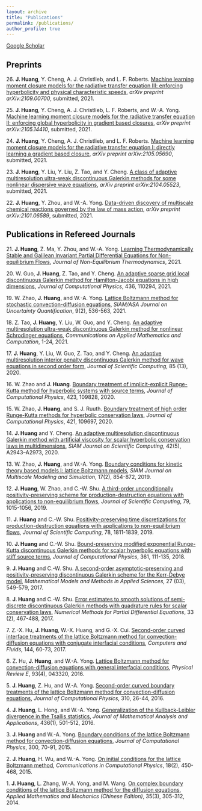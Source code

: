 ```yaml
---
layout: archive
title: "Publications"
permalink: /publications/
author_profile: true
---
```


[Google Scholar](https://scholar.google.com/citations?user=oGmIfDQAAAAJ&hl=en)

## Preprints
26\. **J. Huang**, Y. Cheng, A. J. Christlieb, and L. F. Roberts. [Machine learning moment closure models for the radiative transfer equation III: enforcing hyperbolicity and physical characteristic speeds](https://arxiv.org/abs/2109.00700), *arXiv preprint arXiv:2109.00700*, submitted, 2021.

25\. **J. Huang**, Y. Cheng, A. J. Christlieb, L. F. Roberts, and W.-A. Yong. [Machine learning moment closure models for the radiative transfer equation II: enforcing global hyperbolicity in gradient based closures](https://arxiv.org/abs/2105.14410), *arXiv preprint arXiv:2105.14410*, submitted, 2021.

24\. **J. Huang**, Y. Cheng, A. J. Christlieb, and L. F. Roberts. [Machine learning moment closure models for the radiative transfer equation I: directly learning a gradient based closure](https://arxiv.org/abs/2105.05690), *arXiv preprint arXiv:2105.05690*, submitted, 2021.

23\. **J. Huang**, Y. Liu, Y. Liu, Z. Tao, and Y. Cheng. [A class of adaptive multiresolution ultra-weak discontinuous Galerkin methods for some nonlinear dispersive wave equations](https://arxiv.org/abs/2104.05523), *arXiv preprint arXiv:2104.05523*, submitted, 2021.

22\. **J. Huang**, Y. Zhou, and W.-A. Yong. [Data-driven discovery of multiscale chemical reactions governed by the law of mass action](https://arxiv.org/abs/2101.06589), *arXiv preprint arXiv:2101.06589*, submitted, 2021.

## Publications in Refereed Journals
21\. **J. Huang**, Z. Ma, Y. Zhou, and W.-A. Yong. [Learning Thermodynamically Stable and Galilean Invariant Partial Differential Equations for Non-equilibrium Flows](https://www.degruyter.com/document/doi/10.1515/jnet-2021-0008/html), *Journal of Non-Equilibrium Thermodynamics*, 2021.

20\. W. Guo, **J. Huang**, Z. Tao, and Y. Cheng. [An adaptive sparse grid local discontinuous Galerkin method for Hamilton-Jacobi equations in high dimensions](https://www.sciencedirect.com/science/article/pii/S0021999121001893), *Journal of Computational Physics*, 436, 110294, 2021.

19\. W. Zhao, **J. Huang**, and W.-A. Yong. [Lattice Boltzmann method for stochastic convection-diffusion equations](https://epubs.siam.org/doi/abs/10.1137/19M1270665), *SIAM/ASA Journal on Uncertainty Quantification*, 9(2), 536-563, 2021.

18\. Z. Tao, **J. Huang**, Y. Liu, W. Guo, and Y. Cheng. [An adaptive multiresolution ultra-weak discontinuous Galerkin method for nonlinear Schrodinger equations](https://link.springer.com/article/10.1007/s42967-020-00096-0), *Communications on Applied Mathematics and Computation*, 1-24, 2021.

17\. **J. Huang**, Y. Liu, W. Guo, Z. Tao, and Y. Cheng. [An adaptive multiresolution interior penalty discontinuous Galerkin method for wave equations in second order form](https://link.springer.com/article/10.1007/s10915-020-01322-w), *Journal of Scientific Computing*, 85 (13), 2020.

16\. W. Zhao and **J. Huang**. [Boundary treatment of implicit-explicit Runge-Kutta method for hyperbolic systems with source terms](https://www.sciencedirect.com/science/article/pii/S0021999120306021), *Journal of Computational Physics*, 423, 109828, 2020.

15\. W. Zhao, **J. Huang**, and S. J. Ruuth. [Boundary treatment of high order Runge-Kutta methods for hyperbolic conservation laws](https://www.sciencedirect.com/science/article/pii/S002199912030471X?via=ihub), *Journal of Computational Physics*, 421, 109697, 2020.

14\. **J. Huang** and Y. Cheng. [An adaptive multiresolution discontinuous Galerkin method with artificial viscosity for scalar hyperbolic conservation laws in multidimensions](https://epubs.siam.org/doi/abs/10.1137/19M126565X), *SIAM Journal on Scientific Computing*, 42(5), A2943–A2973, 2020.

13\. W. Zhao, **J. Huang**, and W.-A. Yong. [Boundary conditions for kinetic theory based models I: lattice Boltzmann models](https://epubs.siam.org/doi/abs/10.1137/18M1201986), *SIAM Journal on Multiscale Modeling and Simulation*, 17(2), 854-872, 2019.

12\. **J. Huang**, W. Zhao, and C.-W. Shu. [A third-order unconditionally positivity-preserving scheme for production-destruction equations with applications to non-equilibrium flows](https://link.springer.com/article/10.1007/s10915-018-0881-9), *Journal of Scientific Computing*, 79, 1015-1056, 2019.

11\. **J. Huang** and C.-W. Shu. [Positivity-preserving time discretizations for production-destruction equations with applications to non-equilibrium flows](https://link.springer.com/article/10.1007/s10915-018-0852-1), *Journal of Scientific Computing*, 78, 1811-1839, 2019.

10\. **J. Huang** and C.-W. Shu. [Bound-preserving modified exponential Runge-Kutta discontinuous Galerkin methods for scalar hyperbolic equations with stiff source terms](https://www.sciencedirect.com/science/article/pii/S0021999118300731), *Journal of Computational Physics*, 361, 111-135, 2018.

9\. **J. Huang** and C.-W. Shu. [A second-order asymptotic-preserving and positivity-preserving discontinuous Galerkin scheme for the Kerr-Debye model](https://www.worldscientific.com/doi/abs/10.1142/S0218202517500099), *Mathematical Models and Methods in Applied Sciences*, 27 (03), 549-579, 2017.

8\. **J. Huang** and C.-W. Shu. [Error estimates to smooth solutions of semi-discrete discontinuous Galerkin methods with quadrature rules for scalar conservation laws](https://onlinelibrary.wiley.com/doi/full/10.1002/num.22089), *Numerical Methods for Partial Differential Equations*, 33 (2), 467-488, 2017.

7\. Z.-X. Hu, **J. Huang**, W.-X. Huang, and G.-X. Cui. [Second-order curved interface treatments of the lattice Boltzmann method for convection-diffusion equations with conjugate interfacial conditions](https://www.sciencedirect.com/science/article/pii/S0045793016303772), *Computers and Fluids*, 144, 60-73, 2017.

6\. Z. Hu, **J. Huang**, and W.-A. Yong. [Lattice Boltzmann method for convection-diffusion equations with general interfacial conditions](https://journals.aps.org/pre/abstract/10.1103/PhysRevE.93.043320), *Physical Review E*, 93(4), 043320, 2016.

5\. **J. Huang**, Z. Hu, and W.-A. Yong. [Second-order curved boundary treatments of the lattice Boltzmann method for convection-diffusion equations](https://www.sciencedirect.com/science/article/pii/S0021999116000097), *Journal of Computational Physics*, 310, 26-44, 2016.

4\. **J. Huang**, L. Hong, and W.-A. Yong. [Generalization of the Kullback-Leibler divergence in the Tsallis statistics](https://www.sciencedirect.com/science/article/pii/S0022247X15011142), *Journal of Mathematical Analysis and Applications*, 436(1), 501-512, 2016.

3\. **J. Huang** and W.-A. Yong. [Boundary conditions of the lattice Boltzmann method for convection-diffusion equations](https://www.sciencedirect.com/science/article/pii/S0021999115004908), *Journal of Computational Physics*, 300, 70-91, 2015.

2\. **J. Huang**, H. Wu, and W.-A. Yong. [On initial conditions for the lattice Boltzmann method](https://www.cambridge.org/core/journals/communications-in-computational-physics/article/abs/on-initial-conditions-for-the-lattice-boltzmann-method/F91B48E2BCA5942B3649EE56A4322DB5), *Communications in Computational Physics*, 18(2), 450-468, 2015.

1\. **J. Huang**, L. Zhang, W.-A. Yong, and M. Wang. [On complex boundary conditions of the lattice Boltzmann method for the diffusion equations](http://www.cqvip.com/QK/95055X/20143/48769791.html), *Applied Mathematics and Mechanics (Chinese Edition)*, 35(3), 305-312, 2014.

